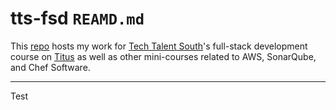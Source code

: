 # tts-fsd `REAMD.md`

This [repo](https://github.com/Ai-Yukino/tts-fsd) hosts my work for [Tech Talent South](https://www.techtalentsouth.com/)'s full-stack development course on [Titus](titus.techtalentsouth.com) as well as other mini-courses related to AWS, SonarQube, and Chef Software.

---

Test
